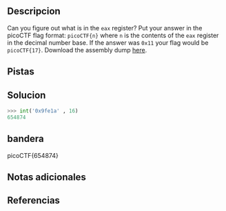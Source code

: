 ## Descripcion
Can you figure out what is in the `eax` register? Put your answer in the picoCTF flag format: `picoCTF{n}` where `n` is the contents of the `eax` register in the decimal number base. If the answer was `0x11` your flag would be `picoCTF{17}`. Download the assembly dump [here](https://artifacts.picoctf.net/c/510/disassembler-dump0_b.txt).

## Pistas

## Solucion
```python
>>> int('0x9fe1a' , 16)
654874
```
## bandera
picoCTF{654874}

## Notas adicionales 

## Referencias